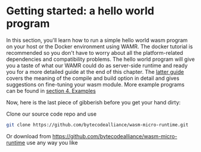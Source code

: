 # Getting started: a hello world program

In this section, you'll learn how to run a simple hello world wasm program on your host or the Docker environment using WAMR. The docker tutorial is recommended so you don't have to worry about all the platform-related dependencies and compatibility problems. The hello world program will give you a taste of what our WAMR could do as server-side runtime and ready you for a more detailed guide at the end of this chapter. The [latter guide](../../../doc/build_wasm_app.md) covers the meaning of the compile and build option in detail and gives suggestions on fine-tuning your wasm module. More example programs can be found in [section 4. Examples](../../features/demo_examples/README.md)

Now, here is the last piece of gibberish before you get your hand dirty:

Clone our source code repo and use

```sh
git clone https://github.com/bytecodealliance/wasm-micro-runtime.git
```

Or download from <https://github.com/bytecodealliance/wasm-micro-runtime> use any way you like
